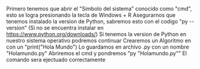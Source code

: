 Primero tenemos que abrir el "Simbolo del sistema" conocido como "cmd", esto se logra presionando la tecla de Windows + R 
Asegurarnos que tenemos instalado la version de Python, sabremos esto con el codigo "py --version" (Si no se encuentra instalar en https://www.python.org/downloads/)
Si tenemos la version de Python en nuestro sistema operativo podremos continuar
Crearemos un Algoritmo en con un "print("Hola Mundo")
Lo guardamos en archivo .py con un nombre "Holamundo.py"
Abriremos el cmd y pondremos "py "Holamundo.py""
El comando sera ejectuado correctamente
